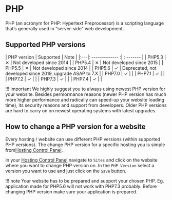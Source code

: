 # PHP

PHP (an acronym for PHP: Hypertext Preprocessor) is a scripting language that’s generally used in “server-side” web development.

## Supported PHP versions

| PHP version | Supported | Note |
|:---|: ------------- :| : ------- |
| PHP5.3 | ✕ | Not developed since 2014 |
| PHP5.4 | ✕ | Not developed since 2015 |
| PHP5.5 | ✕ | Not developed since 2014 |
| PHP5.6 | ✓ | Deprecated, not developed since 2019, upgrade ASAP to 7.X |
| PHP7.0 | ✓ | |
| PHP7.1 | ✓ | |
| PHP7.2 | ✓ | |
| PHP7.3 | ✓ | |
| PHP7.4 | ✓ | |

!!! important
	We highly suggest you to always using newest PHP version for your website. Besides permormance reasons (newer PHP version has much more higher performance and radically can speed-up your website loading time), its security reasons and support from developers. Older PHP versions are hard to carry on on newest operating systems with latest upgrades.

## How to change a PHP version for a website

Every hosting / website can use different PHP versions (within supported PHP versions). The change PHP version for a specific hosting you is simple from[Hosting Control Panel](https://my.nuclear.hosting).

In your [Hosting Control Panel](https://my.nuclear.hosting) navigate to ```Sites``` and click on the website where you want to change PHP version on. In the ```PHP Version``` select a version you want to use and just click on the ```Save``` button.

!!! note
	Your website has to be prepared and support your chosen PHP. Eg. application made for PHP5.6 will not work with PHP7.3 probably. Before changing PHP version make sure your application is prepared.